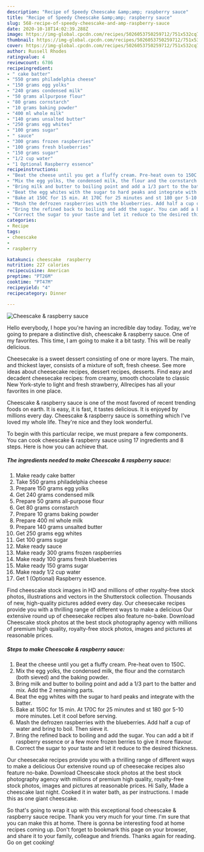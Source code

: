 ```yaml
---
description: "Recipe of Speedy Cheescake &amp;amp; raspberry sauce"
title: "Recipe of Speedy Cheescake &amp;amp; raspberry sauce"
slug: 568-recipe-of-speedy-cheescake-and-amp-raspberry-sauce
date: 2020-10-18T14:02:39.288Z
image: https://img-global.cpcdn.com/recipes/5026053750259712/751x532cq70/cheescake-raspberry-sauce-recipe-main-photo.jpg
thumbnail: https://img-global.cpcdn.com/recipes/5026053750259712/751x532cq70/cheescake-raspberry-sauce-recipe-main-photo.jpg
cover: https://img-global.cpcdn.com/recipes/5026053750259712/751x532cq70/cheescake-raspberry-sauce-recipe-main-photo.jpg
author: Russell Rhodes
ratingvalue: 4
reviewcount: 6786
recipeingredient:
- " cake batter"
- "550 grams philadelphia cheese"
- "150 grams egg yolks"
- "240 grams condensed milk"
- "50 grams allpurpose flour"
- "80 grams cornstarch"
- "10 grams baking powder"
- "400 ml whole milk"
- "140 grams unsalted butter"
- "250 grams egg whites"
- "100 grams sugar"
- " sauce"
- "300 grams frozen raspberries"
- "100 grams fresh blueberries"
- "150 grams sugar"
- "1/2 cup water"
- "1 Optional Raspberry essence"
recipeinstructions:
- "Beat the cheese until you get a fluffy cream. Pre-heat oven to 150C."
- "Mix the egg yolks, the condensed milk, the flour and the cornstarch (both sieved) and the baking powder."
- "Bring milk and butter to boiling point and add a 1/3 part to the batter and mix. Add the 2 remaining parts."
- "Beat the egg whites with the sugar to hard peaks and integrate with the batter."
- "Bake at 150C for 15 min. At 170C for 25 minutes and st 180 gor 5-10 more minutes. Let it cool before serving."
- "Mash the defrozen raspberries with the blueberries. Add half a cup of water and bring to boil. Then sieve it."
- "Bring the refined back to boiling and add the sugar. You can add a bit if raspberry essence or a few more frozen berries to give it more flavour."
- "Correct the sugar to your taste and let it reduce to the desired thickness."
categories:
- Recipe
tags:
- cheescake
- 
- raspberry

katakunci: cheescake  raspberry 
nutrition: 227 calories
recipecuisine: American
preptime: "PT26M"
cooktime: "PT47M"
recipeyield: "4"
recipecategory: Dinner

---
```



![Cheescake &amp; raspberry sauce](https://img-global.cpcdn.com/recipes/5026053750259712/751x532cq70/cheescake-raspberry-sauce-recipe-main-photo.jpg)

Hello everybody, I hope you're having an incredible day today. Today, we're going to prepare a distinctive dish, cheescake &amp; raspberry sauce. One of my favorites. This time, I am going to make it a bit tasty. This will be really delicious.

Cheesecake is a sweet dessert consisting of one or more layers. The main, and thickest layer, consists of a mixture of soft, fresh cheese. See more ideas about cheesecake recipes, dessert recipes, desserts. Find easy and decadent cheesecake recipes: from creamy, smooth chocolate to classic New York-style to light and fresh strawberry, Allrecipes has all your favorites in one place.

Cheescake &amp; raspberry sauce is one of the most favored of recent trending foods on earth. It is easy, it is fast, it tastes delicious. It is enjoyed by millions every day. Cheescake &amp; raspberry sauce is something which I've loved my whole life. They're nice and they look wonderful.


To begin with this particular recipe, we must prepare a few components. You can cook cheescake &amp; raspberry sauce using 17 ingredients and 8 steps. Here is how you can achieve that.

<!--inarticleads1-->

##### The ingredients needed to make Cheescake &amp; raspberry sauce:

1. Make ready  cake batter
1. Take 550 grams philadelphia cheese
1. Prepare 150 grams egg yolks
1. Get 240 grams condensed milk
1. Prepare 50 grams all-purpose flour
1. Get 80 grams cornstarch
1. Prepare 10 grams baking powder
1. Prepare 400 ml whole milk
1. Prepare 140 grams unsalted butter
1. Get 250 grams egg whites
1. Get 100 grams sugar
1. Make ready  sauce
1. Make ready 300 grams frozen raspberries
1. Make ready 100 grams fresh blueberries
1. Make ready 150 grams sugar
1. Make ready 1/2 cup water
1. Get 1 (Optional) Raspberry essence.


Find cheescake stock images in HD and millions of other royalty-free stock photos, illustrations and vectors in the Shutterstock collection. Thousands of new, high-quality pictures added every day. Our cheesecake recipes provide you with a thrilling range of different ways to make a delicious Our extensive round up of cheesecake recipes also feature no-bake. Download Cheescake stock photos at the best stock photography agency with millions of premium high quality, royalty-free stock photos, images and pictures at reasonable prices. 

<!--inarticleads2-->

##### Steps to make Cheescake &amp; raspberry sauce:

1. Beat the cheese until you get a fluffy cream. Pre-heat oven to 150C.
1. Mix the egg yolks, the condensed milk, the flour and the cornstarch (both sieved) and the baking powder.
1. Bring milk and butter to boiling point and add a 1/3 part to the batter and mix. Add the 2 remaining parts.
1. Beat the egg whites with the sugar to hard peaks and integrate with the batter.
1. Bake at 150C for 15 min. At 170C for 25 minutes and st 180 gor 5-10 more minutes. Let it cool before serving.
1. Mash the defrozen raspberries with the blueberries. Add half a cup of water and bring to boil. Then sieve it.
1. Bring the refined back to boiling and add the sugar. You can add a bit if raspberry essence or a few more frozen berries to give it more flavour.
1. Correct the sugar to your taste and let it reduce to the desired thickness.


Our cheesecake recipes provide you with a thrilling range of different ways to make a delicious Our extensive round up of cheesecake recipes also feature no-bake. Download Cheescake stock photos at the best stock photography agency with millions of premium high quality, royalty-free stock photos, images and pictures at reasonable prices. Hi Sally, Made a cheescake last night. Cooked it in water bath, as per instructions. I made this as one giant cheescake. 

So that's going to wrap it up with this exceptional food cheescake &amp; raspberry sauce recipe. Thank you very much for your time. I'm sure that you can make this at home. There is gonna be interesting food at home recipes coming up. Don't forget to bookmark this page on your browser, and share it to your family, colleague and friends. Thanks again for reading. Go on get cooking!
